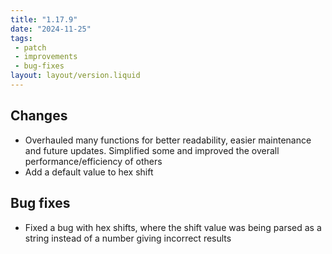 ```yaml
---
title: "1.17.9"
date: "2024-11-25"
tags: 
 - patch
 - improvements
 - bug-fixes
layout: layout/version.liquid
---
```

## Changes
- Overhauled many functions for better readability, easier maintenance and future updates. Simplified some and improved the overall performance/efficiency of others
- Add a default value to hex shift

## Bug fixes
- Fixed a bug with hex shifts, where the shift value was being parsed as a string instead of a number giving incorrect results

